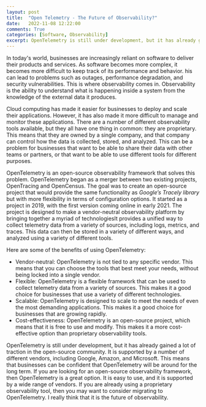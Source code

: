 ```yaml
---
layout: post
title:  "Open Telemetry - The Future of Observability?"
date:   2022-11-08 12:22:00
comments: True
categories: [Software, Observability]
excerpt: OpenTelemetry is still under development, but it has already gained a lot of traction in the open-source community. It is supported by a number of different vendors, including Google, Amazon, and Microsoft. This means that businesses can be confident that OpenTelemetry will be around for the long term.
---
```


In today's world, businesses are increasingly reliant on software to deliver their products and services. As software becomes more complex, it becomes more difficult to keep track of its performance and behavior. his can lead to problems such as outages, performance degradation, and security vulnerabilities. This is where observability comes in. Observability is the ability to understand what is happening inside a system from the knowledge of the external data it produces.

Cloud computing has made it easier for businesses to deploy and scale their applications. However, it has also made it more difficult to manage and monitor these applications. There are a number of different observability tools available, but they all have one thing in common: they are proprietary. This means that they are owned by a single company, and that company can control how the data is collected, stored, and analyzed. This can be a problem for businesses that want to be able to share their data with other teams or partners, or that want to be able to use different tools for different purposes.

OpenTelemetry is an open-source observability framework that solves this problem. OpenTelemetry began as a merger between two existing projects, OpenTracing and OpenCensus. The goal was to create an open-source project that would provide the same functionality as *Google’s Tracely library* but with more flexibility in terms of configuration options. It started as a project in 2019, with the first version coming online in early 2021. The project is designed to make a vendor-neutral observability platform by bringing together a myriad of technologiesIt provides a unified way to collect telemetry data from a variety of sources, including logs, metrics, and traces. This data can then be stored in a variety of different ways, and analyzed using a variety of different tools. 

Here are some of the benefits of using OpenTelemetry:

- Vendor-neutral: OpenTelemetry is not tied to any specific vendor. This means that you can choose the tools that best meet your needs, without being locked into a single vendor.
- Flexible: OpenTelemetry is a flexible framework that can be used to collect telemetry data from a variety of sources. This makes it a good choice for businesses that use a variety of different technologies.
- Scalable: OpenTelemetry is designed to scale to meet the needs of even the most demanding applications. This makes it a good choice for businesses that are growing rapidly.
- Cost-effectiveness: OpenTelemetry is an open-source project, which means that it is free to use and modify. This makes it a more cost-effective option than proprietary observability tools.

OpenTelemetry is still under development, but it has already gained a lot of traction in the open-source community. It is supported by a number of different vendors, including Google, Amazon, and Microsoft. This means that businesses can be confident that OpenTelemetry will be around for the long term. If you are looking for an open-source observability framework, then OpenTelemetry is a great option. It is easy to use, and it is supported by a wide range of vendors. If you are already using a proprietary observability tool, then you may want to consider migrating to OpenTelemetry. I really think that it is the future of observability.